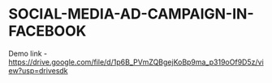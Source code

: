 # SOCIAL-MEDIA-AD-CAMPAIGN-IN-FACEBOOK
Demo link -https://drive.google.com/file/d/1p6B_PVmZQBgejKoBp9ma_p319oOf9D5z/view?usp=drivesdk
